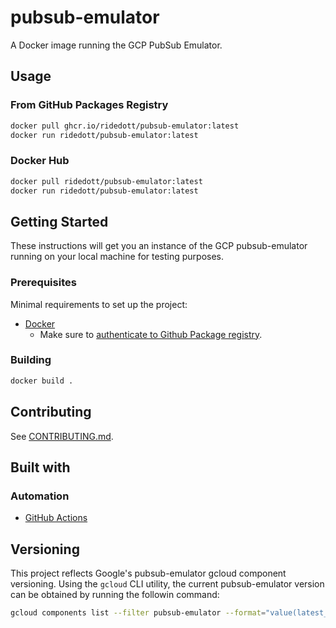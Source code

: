 # pubsub-emulator

A Docker image running the GCP PubSub Emulator.

## Usage

### From GitHub Packages Registry

```bash
docker pull ghcr.io/ridedott/pubsub-emulator:latest
docker run ridedott/pubsub-emulator:latest
```

### Docker Hub

```bash
docker pull ridedott/pubsub-emulator:latest
docker run ridedott/pubsub-emulator:latest
```

## Getting Started

These instructions will get you an instance of the GCP pubsub-emulator running on your
local machine for testing purposes.

### Prerequisites

Minimal requirements to set up the project:

- [Docker](https://docs.docker.com/install/)
    - Make sure to
        [authenticate to Github Package registry](https://help.github.com/en/articles/configuring-docker-for-use-with-github-package-registry#authenticating-to-github-package-registry).

### Building

```bash
docker build .
```

## Contributing

See [CONTRIBUTING.md](./CONTRIBUTING.md).

## Built with

### Automation

- [GitHub Actions](https://github.com/features/actions)

## Versioning

This project reflects Google's pubsub-emulator gcloud component versioning. Using the `gcloud`
CLI utility, the current pubsub-emulator version can be obtained by running the followin command:

```bash
gcloud components list --filter pubsub-emulator --format="value(latest_version_string)"
```

